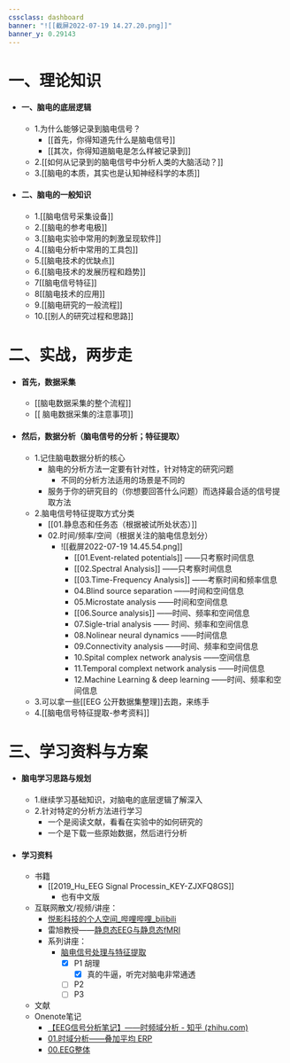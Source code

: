 ```yaml
---
cssclass: dashboard
banner: "![[截屏2022-07-19 14.27.20.png]]"
banner_y: 0.29143
---
```

# 一、理论知识

- #### 一、脑电的底层逻辑
	- 1.为什么能够记录到脑电信号？
		- [[首先，你得知道先什么是脑电信号]]
		- [[其次，你得知道脑电是怎么样被记录到]]
	- 2.[[如何从记录到的脑电信号中分析人类的大脑活动？]]
	- 3.[[脑电的本质，其实也是认知神经科学的本质]]
- #### 二、脑电的一般知识
	-  1.[[脑电信号采集设备]]
	-  2.[[脑电的参考电极]]
	-  3.[[脑电实验中常用的刺激呈现软件]]
	-  4.[[脑电分析中常用的工具包]]
	-  5.[[脑电技术的优缺点]]
	-  6.[[脑电技术的发展历程和趋势]]
	-  7[[脑电信号特征]]
	-  8[[脑电技术的应用]]
	-  9.[[脑电研究的一般流程]]
	-  10.[[别人的研究过程和思路]]

# 二、实战，两步走

- #### 首先，数据采集
	- [[脑电数据采集的整个流程]]
	- [[ 脑电数据采集的注意事项]]
- #### 然后，数据分析（脑电信号的分析；特征提取）
	- 1.记住脑电数据分析的核心
		- 脑电的分析方法一定要有针对性，针对特定的研究问题
			- 不同的分析方法适用的场景是不同的
		- 服务于你的研究目的（你想要回答什么问题）而选择最合适的信号提取方法
	- 2.脑电信号特征提取方式分类
		- [[01.静息态和任务态（根据被试所处状态）]]
		- 02.时间/频率/空间（根据关注的脑电信息划分）
			- ![[截屏2022-07-19 14.45.54.png]]
				- [[01.Event-related potentials]] ——只考察时间信息
				- [[02.Spectral Analysis]]  ——只考察时间信息
				- [[03.Time-Frequency Analysis]]  ——考察时间和频率信息
				- 04.Blind source separation ——时间和空间信息
				- 05.Microstate analysis  ——时间和空间信息
				- [[06.Source analysis]]       ——时间、频率和空间信息
				- 07.Sigle-trial analysis   ——  时间、频率和空间信息
				- 08.Nolinear neural dynamics ——时间信息
				- 09.Connectivity analysis  ——时间、频率和空间信息
				- 10.Spital complex network analysis  ——空间信息
				- 11.Temporal complext network analysis ——时间信息
				- 12.Machine Learning & deep learning   ——时间、频率和空间信息
	- 3.可以拿一些[[EEG 公开数据集整理]]去跑，来练手
	- 4.[[脑电信号特征提取-参考资料]]
# 三、学习资料与方案
- #### 脑电学习思路与规划
	- 1.继续学习基础知识，对脑电的底层逻辑了解深入
	- 2.针对特定的分析方法进行学习
		- 一个是阅读文献，看看在实验中的如何研究的
		- 一个是下载一些原始数据，然后进行分析
- #### 学习资料
	- 书籍
		- [[2019_Hu_EEG Signal Processin_KEY-ZJXFQ8GS]]
			- 也有中文版
	- 互联网散文/视频/讲座：
		- [悦影科技的个人空间_哔哩哔哩_bilibili](https://space.bilibili.com/506419394/channel/series)
		- 雷旭教授——[静息态EEG与静息态fMRI](https://www.bilibili.com/video/BV1zi4y147eu?spm_id_from=333.337.search-card.all.click&vd_source=025a435f75f64171dd9cd96896be80a4)
		- 系列讲座：
			- [脑电信号处理与特征提取](https://www.bilibili.com/video/BV1Sg411775g?vd_source=025a435f75f64171dd9cd96896be80a4)
				- [x] P1 胡理 
					- [x] 真的牛逼，听完对脑电非常通透
				- [ ] P2
				- [ ] P3
	- 文献
	- Onenote笔记
		- [【EEG信号分析笔记】——时频域分析 - 知乎 (zhihu.com)](https://zhuanlan.zhihu.com/p/401681076)
		- [01.时域分析——叠加平均 ERP](onenote:https://d.docs.live.net/a129753ae8c2511f/Onenote%20文件/A2%20学术与科研/链接到Obsidian/01.时域分析——叠加平均%20ERP.one#section-id={8FA0B045-4CBE-6F4D-ABC8-F3F5C775B8F4}&end)  
		- [00.EEG整体](onenote:https://d.docs.live.net/a129753ae8c2511f/Onenote%20文件/A2%20学术与科研/链接到Obsidian/00.EEG整体.one#section-id={9C6B2330-DDA8-614D-9E93-C048818B1C86}&end)  